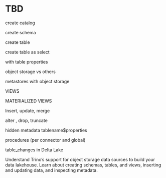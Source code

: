 # TBD

create catalog

create schema

create table

create table as select

with table properties

object storage vs others

metastores with object storage

VIEWS

MATERIALIZED VIEWS

Insert, update, merge

alter , drop, truncate

hidden metadata tablename$properties



procedures  (per connector and global)

table_changes in Delta Lake



Understand Trino’s support for object storage data sources to build your data lakehouse. Learn about creating schemas, tables, and views, inserting and updating data, and inspecting metadata.



